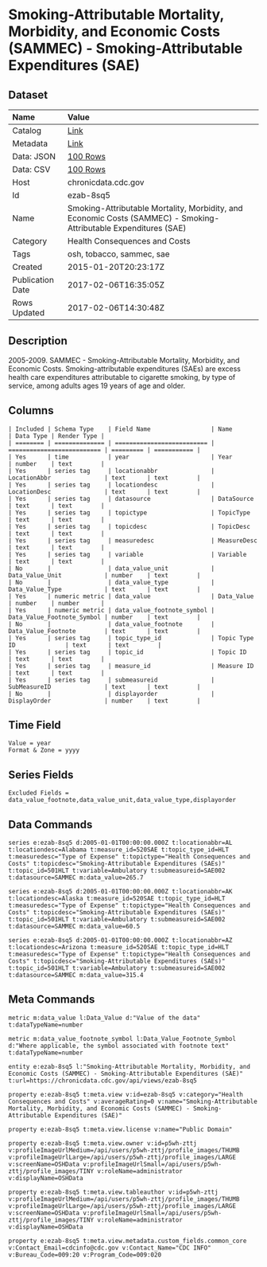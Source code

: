 # Smoking-Attributable Mortality, Morbidity, and Economic Costs (SAMMEC) - Smoking-Attributable Expenditures (SAE)

## Dataset

| Name | Value |
| :--- | :---- |
| Catalog | [Link](https://catalog.data.gov/dataset/smoking-attributable-mortality-morbidity-and-economic-costs-sammec-smoking-attributable-ex-827db) |
| Metadata | [Link](https://chronicdata.cdc.gov/api/views/ezab-8sq5) |
| Data: JSON | [100 Rows](https://chronicdata.cdc.gov/api/views/ezab-8sq5/rows.json?max_rows=100) |
| Data: CSV | [100 Rows](https://chronicdata.cdc.gov/api/views/ezab-8sq5/rows.csv?max_rows=100) |
| Host | chronicdata.cdc.gov |
| Id | ezab-8sq5 |
| Name | Smoking-Attributable Mortality, Morbidity, and Economic Costs (SAMMEC) - Smoking-Attributable Expenditures (SAE) |
| Category | Health Consequences and Costs |
| Tags | osh, tobacco, sammec, sae |
| Created | 2015-01-20T20:23:17Z |
| Publication Date | 2017-02-06T16:35:05Z |
| Rows Updated | 2017-02-06T14:30:48Z |

## Description

2005-2009. SAMMEC - Smoking-Attributable Mortality, Morbidity, and Economic Costs. Smoking-attributable expenditures (SAEs) are excess health care expenditures attributable to cigarette smoking, by type of service, among adults ages 19 years of age and older.

## Columns

```ls
| Included | Schema Type    | Field Name                 | Name                       | Data Type | Render Type |
| ======== | ============== | ========================== | ========================== | ========= | =========== |
| Yes      | time           | year                       | Year                       | number    | text        |
| Yes      | series tag     | locationabbr               | LocationAbbr               | text      | text        |
| Yes      | series tag     | locationdesc               | LocationDesc               | text      | text        |
| Yes      | series tag     | datasource                 | DataSource                 | text      | text        |
| Yes      | series tag     | topictype                  | TopicType                  | text      | text        |
| Yes      | series tag     | topicdesc                  | TopicDesc                  | text      | text        |
| Yes      | series tag     | measuredesc                | MeasureDesc                | text      | text        |
| Yes      | series tag     | variable                   | Variable                   | text      | text        |
| No       |                | data_value_unit            | Data_Value_Unit            | number    | text        |
| No       |                | data_value_type            | Data_Value_Type            | text      | text        |
| Yes      | numeric metric | data_value                 | Data_Value                 | number    | number      |
| Yes      | numeric metric | data_value_footnote_symbol | Data_Value_Footnote_Symbol | number    | text        |
| No       |                | data_value_footnote        | Data_Value_Footnote        | text      | text        |
| Yes      | series tag     | topic_type_id              | Topic Type ID              | text      | text        |
| Yes      | series tag     | topic_id                   | Topic ID                   | text      | text        |
| Yes      | series tag     | measure_id                 | Measure ID                 | text      | text        |
| Yes      | series tag     | submeasureid               | SubMeasureID               | text      | text        |
| No       |                | displayorder               | DisplayOrder               | number    | text        |
```

## Time Field

```ls
Value = year
Format & Zone = yyyy
```

## Series Fields

```ls
Excluded Fields = data_value_footnote,data_value_unit,data_value_type,displayorder
```

## Data Commands

```ls
series e:ezab-8sq5 d:2005-01-01T00:00:00.000Z t:locationabbr=AL t:locationdesc=Alabama t:measure_id=520SAE t:topic_type_id=HLT t:measuredesc="Type of Expense" t:topictype="Health Consequences and Costs" t:topicdesc="Smoking-Attributable Expenditures (SAEs)" t:topic_id=501HLT t:variable=Ambulatory t:submeasureid=SAE002 t:datasource=SAMMEC m:data_value=265.7

series e:ezab-8sq5 d:2005-01-01T00:00:00.000Z t:locationabbr=AK t:locationdesc=Alaska t:measure_id=520SAE t:topic_type_id=HLT t:measuredesc="Type of Expense" t:topictype="Health Consequences and Costs" t:topicdesc="Smoking-Attributable Expenditures (SAEs)" t:topic_id=501HLT t:variable=Ambulatory t:submeasureid=SAE002 t:datasource=SAMMEC m:data_value=60.5

series e:ezab-8sq5 d:2005-01-01T00:00:00.000Z t:locationabbr=AZ t:locationdesc=Arizona t:measure_id=520SAE t:topic_type_id=HLT t:measuredesc="Type of Expense" t:topictype="Health Consequences and Costs" t:topicdesc="Smoking-Attributable Expenditures (SAEs)" t:topic_id=501HLT t:variable=Ambulatory t:submeasureid=SAE002 t:datasource=SAMMEC m:data_value=315.4
```

## Meta Commands

```ls
metric m:data_value l:Data_Value d:"Value of the data" t:dataTypeName=number

metric m:data_value_footnote_symbol l:Data_Value_Footnote_Symbol d:"Where applicable, the symbol associated with footnote text" t:dataTypeName=number

entity e:ezab-8sq5 l:"Smoking-Attributable Mortality, Morbidity, and Economic Costs (SAMMEC) - Smoking-Attributable Expenditures (SAE)" t:url=https://chronicdata.cdc.gov/api/views/ezab-8sq5

property e:ezab-8sq5 t:meta.view v:id=ezab-8sq5 v:category="Health Consequences and Costs" v:averageRating=0 v:name="Smoking-Attributable Mortality, Morbidity, and Economic Costs (SAMMEC) - Smoking-Attributable Expenditures (SAE)"

property e:ezab-8sq5 t:meta.view.license v:name="Public Domain"

property e:ezab-8sq5 t:meta.view.owner v:id=p5wh-zttj v:profileImageUrlMedium=/api/users/p5wh-zttj/profile_images/THUMB v:profileImageUrlLarge=/api/users/p5wh-zttj/profile_images/LARGE v:screenName=OSHData v:profileImageUrlSmall=/api/users/p5wh-zttj/profile_images/TINY v:roleName=administrator v:displayName=OSHData

property e:ezab-8sq5 t:meta.view.tableauthor v:id=p5wh-zttj v:profileImageUrlMedium=/api/users/p5wh-zttj/profile_images/THUMB v:profileImageUrlLarge=/api/users/p5wh-zttj/profile_images/LARGE v:screenName=OSHData v:profileImageUrlSmall=/api/users/p5wh-zttj/profile_images/TINY v:roleName=administrator v:displayName=OSHData

property e:ezab-8sq5 t:meta.view.metadata.custom_fields.common_core v:Contact_Email=cdcinfo@cdc.gov v:Contact_Name="CDC INFO" v:Bureau_Code=009:20 v:Program_Code=009:020
```